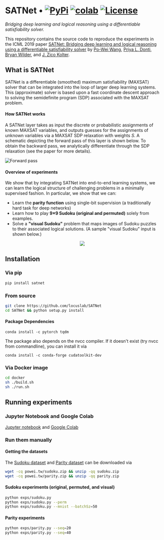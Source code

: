 # SATNet • [![PyPi][pypi-image]][pypi] [![colab][colab-image]][colab] [![License][license-image]][license] 

[license-image]: https://img.shields.io/badge/License-MIT-yellow.svg
[license]: LICENSE

[pypi-image]: https://img.shields.io/pypi/v/satnet.svg
[pypi]: https://pypi.python.org/pypi/satnet

[colab-image]: https://colab.research.google.com/assets/colab-badge.svg
[colab]: https://colab.research.google.com/drive/1dRfepPLEE8N6BBZhXz8bbLDcPnRKaOcJ#forceEdit=true&offline=true&sandboxMode=true

*Bridging deep learning and logical reasoning using a differentiable satisfiability solver.*

This repository contains the source code to reproduce the experiments in the ICML 2019 paper [SATNet: Bridging deep learning and logical reasoning using a differentiable satisfiability solver](https://arxiv.org/abs/1905.12149) by [Po-Wei Wang](https://powei.tw/), [Priya L. Donti](https://priyadonti.com/), [Bryan Wilder](http://teamcore.usc.edu/people/bryanwilder/default.htm), and [J. Zico Kolter](http://zicokolter.com/).


## What is SATNet

SATNet is a differentiable (smoothed) maximum satisfiability (MAXSAT) solver that can be integrated into the loop of larger deep learning systems. This (approximate) solver is based upon a fast coordinate descent approach to solving the semidefinite program (SDP) associated with the MAXSAT problem.

#### How SATNet works

A SATNet layer takes as input the discrete or probabilistic assignments of known MAXSAT variables, and outputs guesses for the assignments of unknown variables via a MAXSAT SDP relaxation with weights *S*. A schematic depicting the forward pass of this layer is shown below. To obtain the backward pass, we analytically differentiate through the SDP relaxation (see the paper for more details).

![Forward pass](images/poster_forward.png)

#### Overview of experiments

We show that by integrating SATNet into end-to-end learning systems, we can learn the logical structure of challenging problems in a minimally supervised fashion. In particular, we show that we can:
* Learn the **parity function** using single-bit supervision (a traditionally hard task for deep networks) 
* Learn how to play **9×9 Sudoku (original and permuted)** solely from examples. 
* Solve a **"visual Sudoku"** problem that maps images of Sudoku puzzles to their associated logical solutions. (A sample "visual Sudoku" input is shown below.)

<div style="text-align:center"><img src="images/mnist_sudoku.png" /></div>
<!-- ![MNIST Sudoku](images/mnist_sudoku.png) -->


## Installation

### Via pip
```bash
pip install satnet
```


### From source
```bash
git clone https://github.com/locuslab/SATNet
cd SATNet && python setup.py install
```

#### Package Dependencies
```
conda install -c pytorch tqdm
```
The package also depends on the nvcc compiler. If it doesn't exist (try nvcc from commandline), you can install it via
```
conda install -c conda-forge cudatoolkit-dev
```



### Via Docker image
```bash
cd docker
sh ./build.sh
sh ./run.sh
```

## Running experiments
### Jupyter Notebook and Google Colab
[Jupyter notebook](https://github.com/locuslab/SATNet/blob/master/notebooks/Learning%20and%20Solving%20Sudoku%20via%20SATNet.ipynb)
and [Google Colab](https://colab.research.google.com/drive/1dRfepPLEE8N6BBZhXz8bbLDcPnRKaOcJ#forceEdit=true&offline=true&sandboxMode=true)

### Run them manually

#### Getting the datasets
The [Sudoku dataset](https://powei.tw/sudoku.zip) and [Parity dataset](https://powei.tw/parity.zip) can be downloaded via

```bash
wget -cq powei.tw/sudoku.zip && unzip -qq sudoku.zip
wget -cq powei.tw/parity.zip && unzip -qq parity.zip
```
#### Sudoku experiments (original, permuted, and visual)
```bash
python exps/sudoku.py
python exps/sudoku.py --perm
python exps/sudoku.py --mnist --batchSz=50
```

#### Parity experiments
```bash
python exps/parity.py --seq=20
python exps/parity.py --seq=40
```
